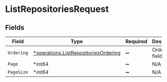 # ListRepositoriesRequest


## Fields

| Field                                                                                       | Type                                                                                        | Required                                                                                    | Description                                                                                 |
| ------------------------------------------------------------------------------------------- | ------------------------------------------------------------------------------------------- | ------------------------------------------------------------------------------------------- | ------------------------------------------------------------------------------------------- |
| `Ordering`                                                                                  | [*operations.ListRepositoriesOrdering](../../models/operations/listrepositoriesordering.md) | :heavy_minus_sign:                                                                          | Ordering field                                                                              |
| `Page`                                                                                      | **int64*                                                                                    | :heavy_minus_sign:                                                                          | N/A                                                                                         |
| `PageSize`                                                                                  | **int64*                                                                                    | :heavy_minus_sign:                                                                          | N/A                                                                                         |